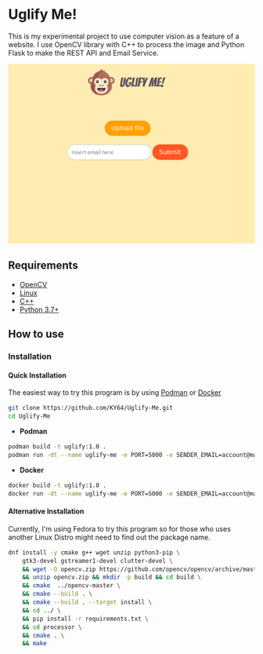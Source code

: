 # Uglify Me!

This is my experimental project to use computer vision as a feature of a website. I use OpenCV library with C++ to process the image and Python Flask to make the REST API and Email Service.

<div align="center">
  <img src="preview.png" />
</div>

## Requirements

* [OpenCV](https://docs.opencv.org/master/df/d65/tutorial_table_of_content_introduction.html)
* [Linux](https://www.linux.org/pages/download/)
* [C++](http://www.cplusplus.org/)
* [Python 3.7+](https://www.python.org/)

## How to use

### Installation

#### Quick Installation

The easiest way to try this program is by using [Podman](https://podman.io/getting-started/installation) or [Docker](https://docs.docker.com/get-docker/)

```sh
git clone https://github.com/KY64/Uglify-Me.git
cd Uglify-Me
```

* **Podman**

```sh
podman build -t uglify:1.0 .
podman run -dt --name uglify-me -e PORT=5000 -e SENDER_EMAIL=account@mail.com -e SPICY=email_password -p 5000:5000 uglify:1.0
```

* **Docker**

```sh
docker build -t uglify:1.0 .
docker run -dt --name uglify-me -e PORT=5000 -e SENDER_EMAIL=account@mail.com -e SPICY=email_password -p 5000:5000 uglify:1.0
```

#### Alternative Installation

Currently, I'm using Fedora to try this program so for those who uses another Linux Distro might need to find out the package name.


```sh
dnf install -y cmake g++ wget unzip python3-pip \
    gtk3-devel gstreamer1-devel clutter-devel \
    && wget -O opencv.zip https://github.com/opencv/opencv/archive/master.zip \
    && unzip opencv.zip && mkdir -p build && cd build \
    && cmake  ../opencv-master \
    && cmake --build . \
    && cmake --build . --target install \
    && cd ../ \
    && pip install -r requirements.txt \
    && cd processor \
    && cmake . \
    && make
```

